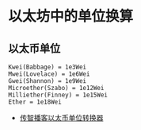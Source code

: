 # 以太坊中的单位换算

## 以太币单位

```
Kwei(Babbage) = 1e3Wei
Mwei(Lovelace) = 1e6Wei
Gwei(Shannon) = 1e9Wei
Microether(Szabo) = 1e12Wei
Milliether(Finney) = 1e15Wei
Ether = 1e18Wei
```

- [传智播客以太币单位转换器](http://www.itheima.com/tools/convert/index.html)
